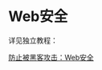 # Web安全

详见独立教程：

[防止被黑客攻击：Web安全](https://book.crifan.org/books/avoid_hacker_attack_web_security/website/)
